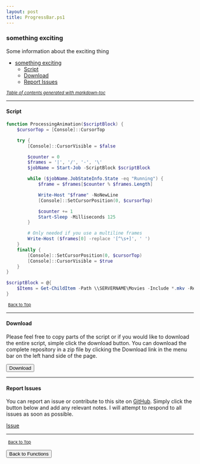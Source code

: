 ```yaml
---
layout: post
title: ProgressBar.ps1
---
```


### something exciting

Some information about the exciting thing

- [something exciting](#something-exciting)
  - [Script](#script)
  - [Download](#download)
  - [Report Issues](#report-issues)

<small><i><a href='http://ecotrust-canada.github.io/markdown-toc/'>Table of contents generated with markdown-toc</a></i></small>

---

#### Script

```powershell
function ProcessingAnimation($scriptBlock) {
    $cursorTop = [Console]::CursorTop

    try {
        [Console]::CursorVisible = $false

        $counter = 0
        $frames = '|', '/', '-', '\'
        $jobName = Start-Job -ScriptBlock $scriptBlock

        while ($jobName.JobStateInfo.State -eq "Running") {
            $frame = $frames[$counter % $frames.Length]

            Write-Host "$frame" -NoNewLine
            [Console]::SetCursorPosition(0, $cursorTop)

            $counter += 1
            Start-Sleep -Milliseconds 125
        }

        # Only needed if you use a multiline frames
        Write-Host ($frames[0] -replace '[^\s+]', ' ')
    }
    finally {
        [Console]::SetCursorPosition(0, $cursorTop)
        [Console]::CursorVisible = $true
    }
}

$scriptBlock = @{
    $Items = Get-ChildItem -Path \\SERVERNAME\Movies -Include *.mkv -Recurse
}
```

<span style="font-size:11px;"><a href="#"><i class="fas fa-caret-up" aria-hidden="true" style="color: white; margin-right:5px;"></i>Back to Top</a></span>

---

#### Download

Please feel free to copy parts of the script or if you would like to download the entire script, simple click the download button. You can download the complete repository in a zip file by clicking the Download link in the menu bar on the left hand side of the page.

<button class="btn" type="submit" onclick="window.open('/PowerShell/functions/ProgressBar.ps1')">
    <i class="fa fa-cloud-download-alt">
    </i>
        Download
</button>

---

#### Report Issues

You can report an issue or contribute to this site on <a href="https://github.com/BanterBoy/scripts-blog/issues">GitHub</a>. Simply click the button below and add any relevant notes. I will attempt to respond to all issues as soon as possible.

<!-- Place this tag where you want the button to render. -->

<a class="github-button" href="https://github.com/BanterBoy/scripts-blog/issues/new?title=ProgressBar.ps1&body=There is a problem with this function. Please find details below." data-show-count="true" aria-label="Issue BanterBoy/scripts-blog on GitHub">Issue</a>

---

<span style="font-size:11px;"><a href="#"><i class="fas fa-caret-up" aria-hidden="true" style="color: white; margin-right:5px;"></i>Back to Top</a></span>

<a href="/menu/_pages/functions.html">
    <button class="btn">
        <i class='fas fa-reply'>
        </i>
            Back to Functions
    </button>
</a>

[1]: http://ecotrust-canada.github.io/markdown-toc
[2]: https://github.com/googlearchive/code-prettify
